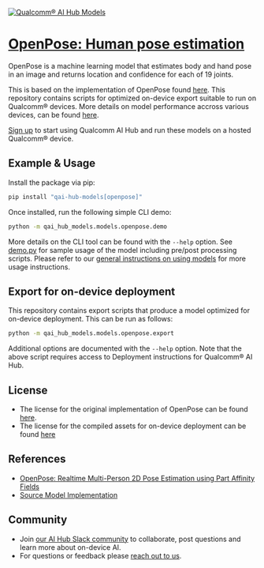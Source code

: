 [![Qualcomm® AI Hub Models](https://qaihub-public-assets.s3.us-west-2.amazonaws.com/qai-hub-models/quic-logo.jpg)](../../README.md)


# [OpenPose: Human pose estimation](https://aihub.qualcomm.com/models/openpose)

OpenPose is a machine learning model that estimates body and hand pose in an image and returns location and confidence for each of 19 joints.

This is based on the implementation of OpenPose found [here](https://github.com/CMU-Perceptual-Computing-Lab/openpose). This repository contains scripts for optimized on-device
export suitable to run on Qualcomm® devices. More details on model performance
accross various devices, can be found [here](https://aihub.qualcomm.com/models/openpose).

[Sign up](https://myaccount.qualcomm.com/signup) to start using Qualcomm AI Hub and run these models on a hosted Qualcomm® device.




## Example & Usage

Install the package via pip:
```bash
pip install "qai-hub-models[openpose]"
```


Once installed, run the following simple CLI demo:

```bash
python -m qai_hub_models.models.openpose.demo
```
More details on the CLI tool can be found with the `--help` option. See
[demo.py](demo.py) for sample usage of the model including pre/post processing
scripts. Please refer to our [general instructions on using
models](../../../#getting-started) for more usage instructions.

## Export for on-device deployment

This repository contains export scripts that produce a model optimized for
on-device deployment. This can be run as follows:

```bash
python -m qai_hub_models.models.openpose.export
```
Additional options are documented with the `--help` option. Note that the above
script requires access to Deployment instructions for Qualcomm® AI Hub.


## License
* The license for the original implementation of OpenPose can be found
  [here](https://cmu.flintbox.com/technologies/b820c21d-8443-4aa2-a49f-8919d93a8740).
* The license for the compiled assets for on-device deployment can be found [here](https://cmu.flintbox.com/technologies/b820c21d-8443-4aa2-a49f-8919d93a8740)


## References
* [OpenPose: Realtime Multi-Person 2D Pose Estimation using Part Affinity Fields](https://arxiv.org/abs/1812.08008)
* [Source Model Implementation](https://github.com/CMU-Perceptual-Computing-Lab/openpose)



## Community
* Join [our AI Hub Slack community](https://aihub.qualcomm.com/community/slack) to collaborate, post questions and learn more about on-device AI.
* For questions or feedback please [reach out to us](mailto:ai-hub-support@qti.qualcomm.com).
